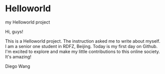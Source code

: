 # Helloworld
my Helloworld project

Hi, guys!

This is a Helloworld project. The instruction asked me to write about myself. I am a senior one student in RDFZ, Beijing. Today is my first day on Github. I'm excited to explore and make my little contributions to this online society. It's amazing!

Diego Wang
